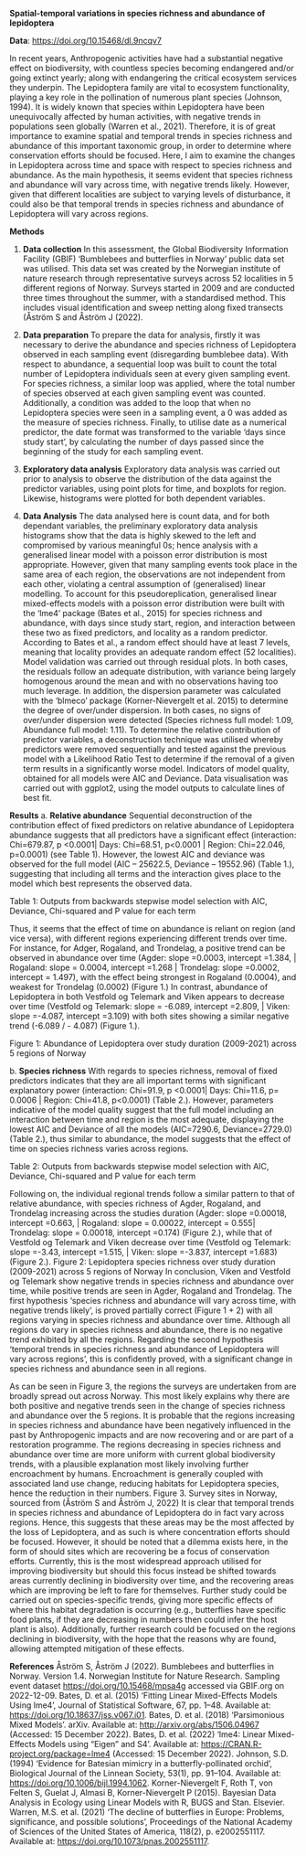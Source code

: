**Spatial-temporal variations in species richness and abundance of lepidoptera**

**Data**: https://doi.org/10.15468/dl.9ncqv7

In recent years, Anthropogenic activities have had a substantial negative effect on biodiversity, with countless species becoming endangered and/or going extinct yearly; along with endangering the critical ecosystem services they underpin. The Lepidoptera family are vital to ecosystem functionality, playing a key role in the pollination of numerous plant species (Johnson, 1994). It is widely known that species within Lepidoptera have been unequivocally affected by human activities, with negative trends in populations seen globally (Warren et al., 2021). Therefore, it is of great importance to examine spatial and temporal trends in species richness and abundance of this important taxonomic group, in order to determine where conservation efforts should be focused. Here, I aim to examine the changes in Lepidoptera across time and space with respect to species richness and abundance. As the main hypothesis, it seems evident that species richness and abundance will vary across time, with negative trends likely. However, given that different localities are subject to varying levels of disturbance, it could also be that temporal trends in species richness and abundance of Lepidoptera will vary across regions.

**Methods**
1. **Data collection**
In this assessment, the Global Biodiversity Information Facility (GBIF) ‘Bumblebees and butterflies in Norway’ public data set was utilised. This data set was created by the Norwegian institute of nature research through representative surveys across 52 localities in 5 different regions of Norway. Surveys started in 2009 and are conducted three times throughout the summer, with a standardised method. This includes visual identification and sweep netting along fixed transects (Åström S and Åström J (2022).

2. **Data preparation**
To prepare the data for analysis, firstly it was necessary to derive the abundance and species richness of Lepidoptera observed in each sampling event (disregarding bumblebee data). With respect to abundance, a sequential loop was built to count the total number of Lepidoptera individuals seen at every given sampling event. For species richness, a similar loop was applied, where the total number of species observed at each given sampling event was counted. Additionally, a condition was added to the loop that when no Lepidoptera species were seen in a sampling event, a 0 was added as the measure of species richness. Finally, to utilise date as a numerical predictor, the date format was transformed to the variable ‘days since study start’, by calculating the number of days passed since the beginning of the study for each sampling event.

3. **Exploratory data analysis**
Exploratory data analysis was carried out prior to analysis to observe the distribution of the data against the predictor variables, using point plots for time, and boxplots for region. Likewise, histograms were plotted for both dependent variables.

4. **Data Analysis**
The data analysed here is count data, and for both dependant variables, the preliminary exploratory data analysis histograms show that the data is highly skewed to the left and compromised by various meaningful 0s; hence analysis with a generalised linear model with a poisson error distribution is most appropriate. However, given that many sampling events took place in the same area of each region, the observations are not independent from each other, violating a central assumption of (generalised) linear modelling. To account for this pseudoreplication, generalised linear mixed-effects models with a poisson error distribution were built with the ‘lme4’ package (Bates et al., 2015) for species richness and abundance, with days since study start, region, and interaction between these two as fixed predictors, and locality as a random predictor. According to Bates et al., a random effect should have at least 7 levels, meaning that locality provides an adequate random effect (52 localities). Model validation was carried out through residual plots. In both cases, the residuals follow an adequate distribution, with variance being largely homogenous around the mean and with no observations having too much leverage. In addition, the dispersion parameter was calculated with the ‘blmeco’ package (Korner-Nievergelt et al. 2015) to determine the degree of over/under dispersion. In both cases, no signs of over/under dispersion were detected (Species richness full model: 1.09, Abundance full model: 1.11). To determine the relative contribution of predictor variables, a deconstruction technique was utilised whereby predictors were removed sequentially and tested against the previous model with a Likelihood Ratio Test to determine if the removal of a given term results in a significantly worse model. Indicators of model quality, obtained for all models were AIC and Deviance. Data visualisation was carried out with ggplot2, using the model outputs to calculate lines of best fit.

**Results**
a. **Relative abundance**
Sequential deconstruction of the contribution effect of fixed predictors on relative abundance of Lepidoptera abundance suggests that all predictors have a significant effect (interaction: Chi=679.87, p <0.0001| Days: Chi=68.51, p<0.0001 | Region: Chi=22.046, p=0.0001) (see Table 1). However, the lowest AIC and deviance was observed for the full model (AIC – 25622.5, Deviance – 19552.96) (Table 1.), suggesting that including all terms and the interaction gives place to the model which best represents the observed data.

Table 1: Outputs from backwards stepwise model selection with AIC, Deviance, Chi-squared and P value for each term



Thus, it seems that the effect of time on abundance is reliant on region (and vice versa), with different regions experiencing different trends over time. For instance, for Adger, Rogaland, and Trondelag, a positive trend can be observed in abundance over time (Agder: slope =0.0003, intercept =1.384, | Rogaland: slope = 0.0004, intercept =1.268 | Trondelag: slope =0.0002, intercept = 1.497), with the effect being strongest in Rogaland (0.0004), and weakest for Trondelag (0.0002) (Figure 1.) In contrast, abundance of Lepidoptera in both Vestfold og Telemark and Viken appears to decrease over time (Vestfold og Telemark: slope = -6.089, intercept =2.809, | Viken: slope =-4.087, intercept =3.109) with both sites showing a similar negative trend (-6.089 / - 4.087) (Figure 1.).


Figure 1: Abundance of Lepidoptera over study duration (2009-2021) across 5 regions of Norway
 
b. **Species richness**
With regards to species richness, removal of fixed predictors indicates that they are all important terms with significant explanatory power (interaction: Chi=91.9, p <0.0001| Days: Chi=11.6, p= 0.0006 | Region: Chi=41.8, p<0.0001) (Table 2.). However, parameters indicative of the model quality suggest that the full model including an interaction between time and region is the most adequate, displaying the lowest AIC and Deviance of all the models (AIC=7290.6, Deviance=2729.0) (Table 2.), thus similar to abundance, the model suggests that the effect of time on species richness varies across regions.


Table 2: Outputs from backwards stepwise model selection with AIC, Deviance, Chi-squared and P value for each term





Following on, the individual regional trends follow a similar pattern to that of relative abundance, with species richness of Agder, Rogaland, and Trondelag increasing across the studies duration (Agder: slope =0.00018, intercept =0.663, | Rogaland: slope = 0.00022, intercept = 0.555| Trondelag: slope = 0.00018, intercept =0.174) (Figure 2.), while that of Vestfold og Telemark and Viken decrease over time (Vestfold og Telemark: slope =-3.43, intercept =1.515, | Viken: slope =-3.837, intercept =1.683) (Figure 2.).
Figure 2: Lepidoptera species richness over study duration (2009-2021) across 5 regions of Norway
In conclusion, Viken and Vestfold og Telemark show negative trends in species richness and abundance over time, while positive trends are seen in Agder, Rogaland and Trondelag. The first hypothesis ‘species richness and abundance will vary across time, with negative trends likely’, is proved partially correct (Figure 1 + 2) with all regions varying in species richness and abundance over time. Although all regions do vary in species richness and abundance, there is no negative trend exhibited by all the regions. Regarding the second hypothesis ‘temporal trends in species richness and abundance of Lepidoptera will vary across regions’, this is confidently proved, with a significant change in species richness and abundance seen in all regions.
 
As can be seen in Figure 3, the regions the surveys are undertaken from are broadly spread out across Norway. This most likely explains why there are both positive and negative trends seen in the change of species richness and abundance over the 5 regions. It is probable that the regions increasing in species richness and abundance have been negatively influenced in the past by Anthropogenic impacts and are now recovering and or are part of a restoration programme. The regions decreasing in species richness and abundance over time are more uniform with current global biodiversity trends, with a plausible explanation most likely involving further encroachment by humans. Encroachment is generally coupled with associated land use change, reducing habitats for Lepidoptera species, hence the reduction in their numbers.
Figure 3. Survey sites in Norway, sourced from (Åström S and Åström J, 2022)
It is clear that temporal trends in species richness and abundance of Lepidoptera do in fact vary across regions. Hence, this suggests that these areas may be the most affected by the loss of Lepidoptera, and as such is where concentration efforts should be focused. However, it should be noted that a dilemma exists here, in the form of should sites which are recovering be a focus of conservation efforts. Currently, this is the most widespread approach utilised for improving biodiversity but should this focus instead be shifted towards areas currently declining in biodiversity over time, and the recovering areas which are improving be left to fare for themselves.
Further study could be carried out on species-specific trends, giving more specific effects of where this habitat degradation is occurring (e.g., butterflies have specific food plants, if they are decreasing in numbers then could infer the host plant is also). Additionally, further research could be focused on the regions declining in biodiversity, with the hope that the reasons why are found, allowing attempted mitigation of these effects.

**References**
Åström S, Åström J (2022). Bumblebees and butterflies in Norway. Version 1.4. Norwegian Institute for Nature Research. Sampling event dataset https://doi.org/10.15468/mpsa4g accessed via GBIF.org on 2022-12-09.
Bates, D. et al. (2015) ‘Fitting Linear Mixed-Effects Models Using lme4’, Journal of Statistical Software, 67, pp. 1–48. Available at: https://doi.org/10.18637/jss.v067.i01.
Bates, D. et al. (2018) ‘Parsimonious Mixed Models’. arXiv. Available at: http://arxiv.org/abs/1506.04967 (Accessed: 15 December 2022).
Bates, D. et al. (2022) ‘lme4: Linear Mixed-Effects Models using “Eigen” and S4’. Available at: https://CRAN.R-project.org/package=lme4 (Accessed: 15
December 2022).
Johnson, S.D. (1994) ‘Evidence for Batesian mimicry in a butterfly-pollinated orchid’, Biological Journal of the Linnean Society, 53(1), pp. 91–104. Available
at: https://doi.org/10.1006/bijl.1994.1062.
Korner-Nievergelt F, Roth T, von Felten S, Guelat J, Almasi B, Korner-Nievergelt P (2015). Bayesian Data Analysis in Ecology using Linear Models with
R, BUGS and Stan. Elsevier.
Warren, M.S. et al. (2021) ‘The decline of butterflies in Europe: Problems, significance, and possible solutions’, Proceedings of the National Academy of Sciences of the United States of America, 118(2), p. e2002551117. Available at: https://doi.org/10.1073/pnas.2002551117.
